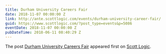 ```yaml
---
title: Durham University Careers Fair
date: 2018-11-07 00:00:00 Z
link: http://ante.scottlogic.com/events/durham-university-career-fair/
guid: https://www.scottlogic.com/?post_type=events&p=5086
eventDate: 2018-11-07 00:00:00 Z
pubDateTime: 2018-06-11 08:40:29 Z
---
```


<p>The post <a rel="nofollow" href="http://ante.scottlogic.com/events/durham-university-career-fair/">Durham University Careers Fair</a> appeared first on <a rel="nofollow" href="http://ante.scottlogic.com">Scott Logic</a>.</p>